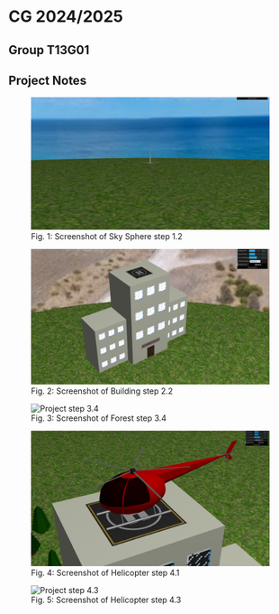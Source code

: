 # CG 2024/2025

## Group T13G01

## Project Notes

<figure>
    <img src="./screenshots/project-t13g01-1.png" alt="Project step 1.2">
    <figcaption>Fig. 1: Screenshot of Sky Sphere step 1.2</figcaption>
</figure>

<figure>
    <img src="./screenshots/project-t13g01-2.png" alt="Project step 2.2">
    <figcaption>Fig. 2: Screenshot of Building step 2.2</figcaption>
</figure>

<figure>
    <img src="./screenshots/project-t13g01-3.png" alt="Project step 3.4">
    <figcaption>Fig. 3: Screenshot of Forest step 3.4</figcaption>
</figure>

<figure>
    <img src="./screenshots/project-t13g01-4.png" alt="Project step 4.1">
    <figcaption>Fig. 4: Screenshot of Helicopter step 4.1</figcaption>
</figure>

<figure>
    <img src="./screenshots/project-t13g01-5.png" alt="Project step 4.3">
    <figcaption>Fig. 5: Screenshot of Helicopter step 4.3</figcaption>
</figure>

